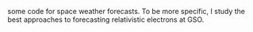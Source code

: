 some code for space weather forecasts. To be more specific, 
I study the best approaches to forecasting 
relativistic electrons at GSO.